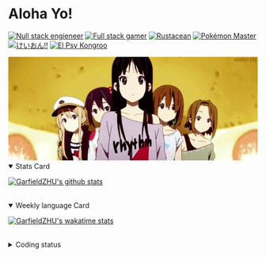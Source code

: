 # Aloha Yo!

[![Null stack engieneer](https://img.shields.io/badge/-Null_stack_engineer-a890f0)](https://github.com/GarfieldZHU)
[![Full stack gamer](https://img.shields.io/badge/-Full_stack_gamer-78c850)](https://steamcommunity.com/profiles/76561198092274492/)
[![Rustacean](https://img.shields.io/badge/-Rustacean-f74c00)](https://www.rust-lang.org/)
[![Pokémon Master](https://img.shields.io/badge/-Pokémon_Master-f8d030)](https://www.pokemon.com/us/pokedex/)
[![けいおん!!](https://img.shields.io/badge/-けいおん!!-f85888)](https://ja.wikipedia.org/wiki/%E6%94%BE%E8%AA%B2%E5%BE%8C%E3%83%86%E3%82%A3%E3%83%BC%E3%82%BF%E3%82%A4%E3%83%A0_(%E3%82%A2%E3%83%AB%E3%83%90%E3%83%A0))
[![El Psy Kongroo](https://img.shields.io/badge/-El_Psy_Kongroo-6890f0)](https://mzh.moegirl.org.cn/zh-hans/El_psy_congroo)


<img width="640" src="https://raw.githubusercontent.com/GarfieldZHU/GarfieldZHU/master/assets/k-on-5.webp" />


<details open>
<summary>Stats Card</summary>
 
[![GarfieldZHU's github stats](https://github-readme-stats.vercel.app/api?username=GarfieldZHU&show_icons=true&theme=tokyonight)](https://github.com/anuraghazra/github-readme-stats)
 
</details>

<br/>

<details open>
<summary>Weekly language Card</summary>
 
[![GarfieldZHU's wakatime stats](https://github-readme-stats.vercel.app/api/wakatime?username=AlohaYo&theme=nightowl&layout=compact)](https://github.com/GarfieldZHU/GarfieldZHU)


<br/>

</details>

<details>

<summary>Coding status</summary>

<br/>

<!--START_SECTION:waka-->
**🐱 My Github Data** 

> 🏆 458 Contributions in the Year 2021
 > 
> 📦 490.6 kB Used in Github's Storage 
 > 
> 🚫 Not Opted to Hire
 > 
> 📜 64 Public Repositories 
 > 
> 🔑 35 Private Repositories  
 > 
**I'm a Night 🦉** 

```text
🌞 Morning    76 commits     ██░░░░░░░░░░░░░░░░░░░░░░░   11.41% 
🌆 Daytime    184 commits    ███████░░░░░░░░░░░░░░░░░░   27.63% 
🌃 Evening    282 commits    ██████████░░░░░░░░░░░░░░░   42.34% 
🌙 Night      124 commits    ████░░░░░░░░░░░░░░░░░░░░░   18.62%

```


📊 **This Week I Spent My Time On** 

```text
💬 Programming Languages: 
TypeScript               5 hrs 18 mins       ███████████████░░░░░░░░░░   59.95% 
SCSS                     1 hr 39 mins        ████░░░░░░░░░░░░░░░░░░░░░   18.72% 
Java                     42 mins             ██░░░░░░░░░░░░░░░░░░░░░░░   7.92% 
JavaScript               24 mins             █░░░░░░░░░░░░░░░░░░░░░░░░   4.58% 
JSON                     23 mins             █░░░░░░░░░░░░░░░░░░░░░░░░   4.5%

🔥 Editors: 
VS Code                  8 hrs               ██████████████████████░░░   90.41% 
IntelliJ                 50 mins             ██░░░░░░░░░░░░░░░░░░░░░░░   9.59%

💻 Operating System: 
Mac                      8 hrs               ██████████████████████░░░   90.41% 
Windows                  50 mins             ██░░░░░░░░░░░░░░░░░░░░░░░   9.59%

```


 Last Updated on 03/09/2021
<!--END_SECTION:waka-->

</details>
